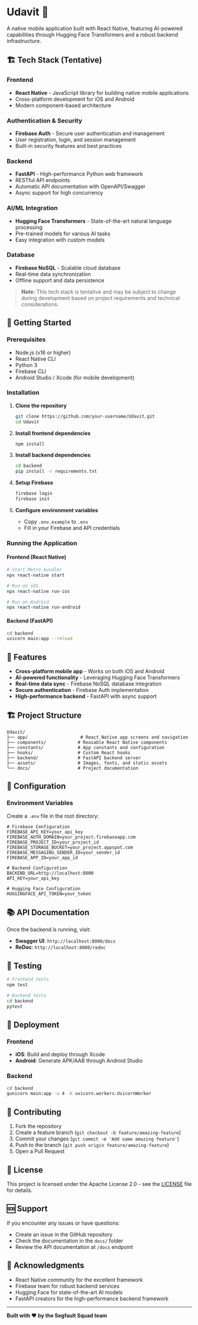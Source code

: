 # Udavit 🚀

A native mobile application built with React Native, featuring AI-powered capabilities through Hugging Face Transformers and a robust backend infrastructure.

## 🏗️ Tech Stack (Tentative)

### Frontend
- **React Native** - JavaScript library for building native mobile applications
- Cross-platform development for iOS and Android
- Modern component-based architecture

### Authentication & Security
- **Firebase Auth** - Secure user authentication and management
- User registration, login, and session management
- Built-in security features and best practices

### Backend
- **FastAPI** - High-performance Python web framework
- RESTful API endpoints
- Automatic API documentation with OpenAPI/Swagger
- Async support for high concurrency

### AI/ML Integration
- **Hugging Face Transformers** - State-of-the-art natural language processing
- Pre-trained models for various AI tasks
- Easy integration with custom models

### Database
- **Firebase NoSQL** - Scalable cloud database
- Real-time data synchronization
- Offline support and data persistence

> **Note:** This tech stack is tentative and may be subject to change during development based on project requirements and technical considerations.

## 🚀 Getting Started

### Prerequisites
- Node.js (v16 or higher)
- React Native CLI
- Python 3
- Firebase CLI
- Android Studio / Xcode (for mobile development)

### Installation

1. **Clone the repository**
   ```bash
   git clone https://github.com/your-username/Udavit.git
   cd Udavit
   ```

2. **Install frontend dependencies**
   ```bash
   npm install
   ```

3. **Install backend dependencies**
   ```bash
   cd backend
   pip install -r requirements.txt
   ```

4. **Setup Firebase**
   ```bash
   firebase login
   firebase init
   ```

5. **Configure environment variables**
   - Copy `.env.example` to `.env`
   - Fill in your Firebase and API credentials

### Running the Application

#### Frontend (React Native)
```bash
# Start Metro bundler
npx react-native start

# Run on iOS
npx react-native run-ios

# Run on Android
npx react-native run-android
```

#### Backend (FastAPI)
```bash
cd backend
uvicorn main:app --reload
```

## 📱 Features

- **Cross-platform mobile app** - Works on both iOS and Android
- **AI-powered functionality** - Leveraging Hugging Face Transformers
- **Real-time data sync** - Firebase NoSQL database integration
- **Secure authentication** - Firebase Auth implementation
- **High-performance backend** - FastAPI with async support

## 🏗️ Project Structure

```
Udavit/
├── app/                    # React Native app screens and navigation
├── components/            # Reusable React Native components
├── constants/             # App constants and configuration
├── hooks/                 # Custom React hooks
├── backend/               # FastAPI backend server
├── assets/                # Images, fonts, and static assets
└── docs/                  # Project documentation
```

## 🔧 Configuration

### Environment Variables
Create a `.env` file in the root directory:

```env
# Firebase Configuration
FIREBASE_API_KEY=your_api_key
FIREBASE_AUTH_DOMAIN=your_project.firebaseapp.com
FIREBASE_PROJECT_ID=your_project_id
FIREBASE_STORAGE_BUCKET=your_project.appspot.com
FIREBASE_MESSAGING_SENDER_ID=your_sender_id
FIREBASE_APP_ID=your_app_id

# Backend Configuration
BACKEND_URL=http://localhost:8000
API_KEY=your_api_key

# Hugging Face Configuration
HUGGINGFACE_API_TOKEN=your_token
```

## 📚 API Documentation

Once the backend is running, visit:
- **Swagger UI**: `http://localhost:8000/docs`
- **ReDoc**: `http://localhost:8000/redoc`

## 🧪 Testing

```bash
# Frontend tests
npm test

# Backend tests
cd backend
pytest
```

## 🚀 Deployment

### Frontend
- **iOS**: Build and deploy through Xcode
- **Android**: Generate APK/AAB through Android Studio

### Backend
```bash
cd backend
gunicorn main:app -w 4 -k uvicorn.workers.UvicornWorker
```

## 🤝 Contributing

1. Fork the repository
2. Create a feature branch (`git checkout -b feature/amazing-feature`)
3. Commit your changes (`git commit -m 'Add some amazing feature'`)
4. Push to the branch (`git push origin feature/amazing-feature`)
5. Open a Pull Request

## 📄 License

This project is licensed under the Apache License 2.0 - see the [LICENSE](LICENSE) file for details.

## 🆘 Support

If you encounter any issues or have questions:
- Create an issue in the GitHub repository
- Check the documentation in the `docs/` folder
- Review the API documentation at `/docs` endpoint

## 🙏 Acknowledgments

- React Native community for the excellent framework
- Firebase team for robust backend services
- Hugging Face for state-of-the-art AI models
- FastAPI creators for the high-performance backend framework

---

**Built with ❤️ by the Segfault Squad team**
